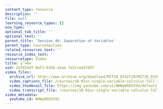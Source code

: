 ```yaml
---
content_type: resource
description: ''
file: null
learning_resource_types: []
ocw_type: ''
optional_tab_title: ''
optional_text: ''
parent_title: 'Session 40: Separation of Variables'
parent_type: CourseSection
related_resources_text: ''
resource_index_text: ''
resourcetype: Video
title: y"=6x
uid: 2efd24df-bef2-645b-2eaa-7a3ccea57d57
video_files:
  archive_url: http://www.archive.org/download/MIT18_01SCF10/MIT18_01SCF10Rec_34_300k.mp4
  video_captions_file: /courses/18-01sc-single-variable-calculus-fall-2010/ea023aaae43a5715a50bf08a28beb885_WHWyW5DIVSU.vtt
  video_thumbnail_file: https://img.youtube.com/vi/WHWyW5DIVSU/default.jpg
  video_transcript_file: /courses/18-01sc-single-variable-calculus-fall-2010/27951c9c79f4e487ff71ba8a6494cfae_WHWyW5DIVSU.pdf
video_metadata:
  youtube_id: WHWyW5DIVSU
---
```

